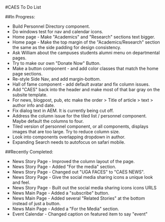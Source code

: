 #CAES To Do List


##In Progress:
- Build Personnel Directory component.
- Do windows test for nav and calendar icons.
- Home page - Make "Academics" and "Research" sections text bigger.
- Home page - Make the top margin of the "Academics/Research" section the same as the side padding for design consistency.
- Ask William about the campuses students alumni menu on departmental pages.
- Try to make our own "Donate Now" Button.
- Make a button component - and add color classes that match the home page sections.
- Re-style Side Nav, and add margin-bottom.
- Hall of fame component - add default avatar and fix column issues.
- Add "CAES" back into the header and make most of that bar gray on the subsite template.
- For news, blogpost, pub, etc make the order > Title of article > text > author info and date.
- Fix dialog text in AEM. It is currently being cut off.
- Address the column issue for the tiled list / personnel component.  Maybe default the columns to four.
- Tiled version of personnel component, or all components, displays images that are too large.  Try to reduce column size.
- Look into components overlapping dropdown in author.
- Expanding Search needs to autofocus on safari mobile.

##Recently Completed:
- News Story Page - Improved the column layout of the page.
- News Story Page - Added "For the media" section.
- News Story Page - Changed out "UGA FACES" to "CAES NEWS".
- News Story Page - Give the social media sharing icons a unique look and feel.
- News Story Page - Built out the social media sharing icons icons URLS
- News Main Page - Added a "subscribe" button.
- News Main Page - Added several "Related Stories" at the bottom instead of just a button.
- News Main Page - Added a "For the Media" section.
- Event Calendar - Changed caption on featured item to say "event"
